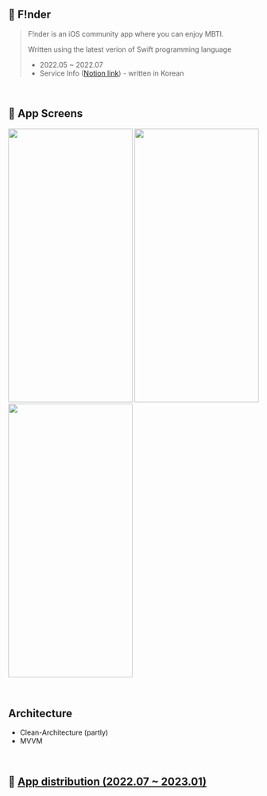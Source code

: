 ## 💬 F!nder

> F!nder is an iOS community app where you can enjoy MBTI.
> 
> Written using the latest verion of Swift programming language
> + 2022.05 ~ 2022.07
> + Service Info ([Notion link](https://www.notion.so/F-nder-80fa84cb2ef84a3ead8d2d70f8c3098d)) - written in Korean

<br>

## 📱 App Screens

<p float="left">
  
<img src = "https://user-images.githubusercontent.com/77603632/183922274-9a963330-4e80-4f43-adca-6f67b9a5cf73.png" width="250" height="550">  
<img src = "https://user-images.githubusercontent.com/77603632/183922697-5a3e0ac1-90e0-4979-82d7-b457da2a320b.png" width="250" height="550">
<img src = "https://user-images.githubusercontent.com/77603632/183922314-a24889f3-a836-4786-9de1-947da72be727.png" width="250" height="550">

</p>

<br>                                                                                                                    
                                                                                                                                          
## Architecture
+ Clean-Architecture (partly)
+ MVVM
                                                                                         
<br>

## 🔗 [App distribution (2022.07 ~ 2023.01)](https://apps.apple.com/kr/app/f!nder/id1635616533)
                                                                                                                                        
                                                                                                                   
                                                                                                                                            
                                                                                                                                         
